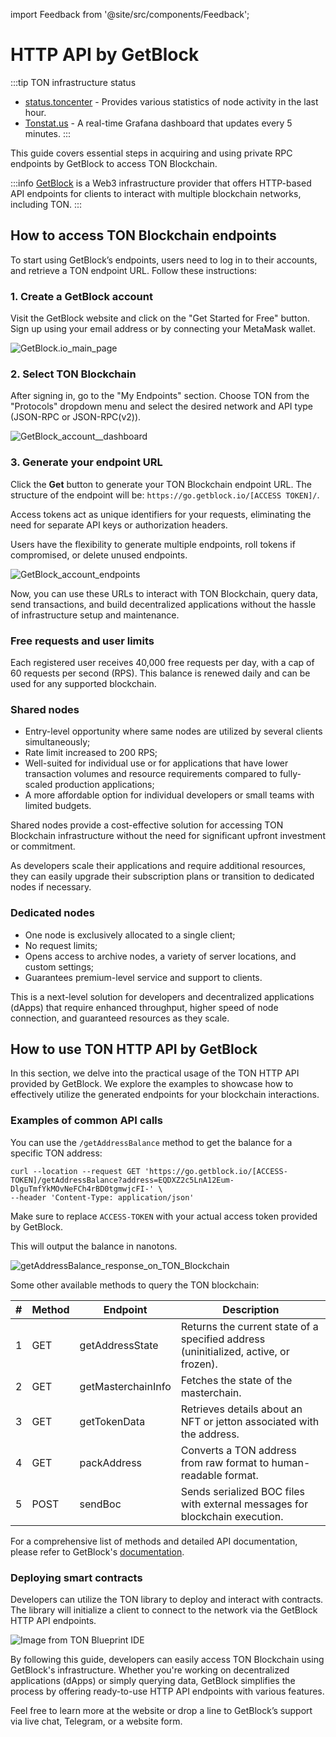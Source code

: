 import Feedback from '@site/src/components/Feedback';

# HTTP API by GetBlock

:::tip TON infrastructure status

- [status.toncenter](https://status.toncenter.com/) - Provides various statistics of node activity in the last hour.
- [Tonstat.us](https://tonstat.us/) - A real-time Grafana dashboard that updates every 5 minutes.
  :::

This guide covers essential steps in acquiring and using private RPC endpoints by GetBlock to access TON Blockchain.

:::info
[GetBlock](https://getblock.io/) is a Web3 infrastructure provider that offers HTTP-based API endpoints for clients to interact with multiple blockchain networks, including TON.
:::

## How to access TON Blockchain endpoints

To start using GetBlock’s endpoints, users need to log in to their accounts, and retrieve a TON endpoint URL. Follow these instructions:

### 1. Create a GetBlock account

Visit the GetBlock website and click on the "Get Started for Free" button. Sign up using your email address or by connecting your MetaMask wallet.

![GetBlock.io_main_page](/img/docs/getblock-img/unnamed-2.png?=RAW)

### 2. Select TON Blockchain

After signing in, go to the "My Endpoints" section. Choose TON from the "Protocols" dropdown menu and select the desired network and API type (JSON-RPC or JSON-RPC(v2)).

![GetBlock_account__dashboard](/img/docs/getblock-img/unnamed-4.png)

### 3. Generate your endpoint URL

Click the **Get** button to generate your TON Blockchain endpoint URL. The structure of the endpoint will be: `https://go.getblock.io/[ACCESS TOKEN]/`.

Access tokens act as unique identifiers for your requests, eliminating the need for separate API keys or authorization headers.

Users have the flexibility to generate multiple endpoints, roll tokens if compromised, or delete unused endpoints.

![GetBlock_account_endpoints](/img/docs/getblock-img/unnamed-3.png)

Now, you can use these URLs to interact with TON Blockchain, query data, send transactions, and build decentralized applications without the hassle of infrastructure setup and maintenance.

### Free requests and user limits

Each registered user receives 40,000 free requests per day, with a cap of 60 requests per second (RPS). This balance is renewed daily and can be used for any supported blockchain.

### Shared nodes

- Entry-level opportunity where same nodes are utilized by several clients simultaneously;
- Rate limit increased to 200 RPS;
- Well-suited for individual use or for applications that have lower transaction volumes and resource requirements compared to fully-scaled production applications;
- A more affordable option for individual developers or small teams with limited budgets.

Shared nodes provide a cost-effective solution for accessing TON Blockchain infrastructure without the need for significant upfront investment or commitment.

As developers scale their applications and require additional resources, they can easily upgrade their subscription plans or transition to dedicated nodes if necessary.

### Dedicated nodes

- One node is exclusively allocated to a single client;
- No request limits;
- Opens access to archive nodes, a variety of server locations, and custom settings;
- Guarantees premium-level service and support to clients.

This is a next-level solution for developers and decentralized applications (dApps) that require enhanced throughput, higher speed of node connection, and guaranteed resources as they scale.

## How to use TON HTTP API by GetBlock

In this section, we delve into the practical usage of the TON HTTP API provided by GetBlock. We explore the examples to showcase how to effectively utilize the generated endpoints for your blockchain interactions.

### Examples of common API calls

You can use the `/getAddressBalance` method to get the balance for a specific TON address:

```
curl --location --request GET 'https://go.getblock.io/[ACCESS-TOKEN]/getAddressBalance?address=EQDXZ2c5LnA12Eum-DlguTmfYkMOvNeFCh4rBD0tgmwjcFI-' \    
--header 'Content-Type: application/json' 
```

Make sure to replace `ACCESS-TOKEN` with your actual access token provided by GetBlock.

This will output the balance in nanotons.

![getAddressBalance_response_on_TON_Blockchain](/img/docs/getblock-img/unnamed-2.png)

Some other available methods to query the TON blockchain:

| # | Method | Endpoint           | Description                                                                                                             |
| - | ------ | ------------------ | ----------------------------------------------------------------------------------------------------------------------- |
| 1 | GET    | getAddressState    | Returns the current state of a specified address (uninitialized, active, or frozen). |
| 2 | GET    | getMasterchainInfo | Fetches the state of the masterchain.                                                                   |
| 3 | GET    | getTokenData       | Retrieves details about an NFT or jetton associated with the address.                                   |
| 4 | GET    | packAddress        | Converts a TON address from raw format to human-readable format.                                        |
| 5 | POST   | sendBoc            | Sends serialized BOC files with external messages for blockchain execution.                             |

For a comprehensive list of methods and detailed API documentation, please refer to GetBlock's [documentation](https://getblock.io/docs/ton/json-rpc/ton_jsonrpc/).

### Deploying smart contracts

Developers can utilize the TON library to deploy and interact with contracts. The library will initialize a client to connect to the network via the GetBlock HTTP API endpoints.

![Image from TON Blueprint IDE](/img/docs/getblock-img/unnamed-6.png)

By following this guide, developers can easily access TON Blockchain using GetBlock's infrastructure. Whether you're working on decentralized applications (dApps) or simply querying data, GetBlock simplifies the process by offering ready-to-use HTTP API endpoints with various features.

Feel free to learn more at the website or drop a line to GetBlock’s support via live chat, Telegram, or a website form.

<Feedback />

